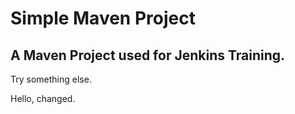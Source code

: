 # Simple Maven Project

## A Maven Project used for Jenkins Training.
Try something else.

Hello, changed.
